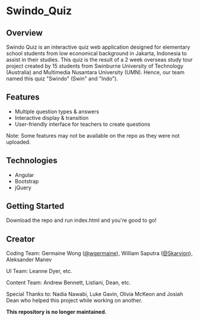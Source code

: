 # Swindo_Quiz

## Overview

Swindo Quiz is an interactive quiz web application designed for elementary school students from low economical background in Jakarta, Indonesia to assist in their studies. This quiz is the result of a 2 week overseas study tour project created by 15 students from Swinburne University of Technology (Australia) and Multimedia Nusantara University (UMN). Hence, our team named this quiz "Swindo" (Swin" and "Indo").

## Features

- Multiple question types & answers
- Interactive display & transition
- User-friendly interface for teachers to create questions

Note: Some features may not be available on the repo as they were not uploaded.


## Technologies

- Angular
- Bootstrap
- jQuery


## Getting Started

Download the repo and run index.html and you're good to go!


## Creator

Coding Team: Germaine Wong ([@wgermaine](http://github.com/wgermaine)), William Saputra ([@Skarvion](http://github.com/Skarvion)), Aleksander Manev

UI Team: Leanne Dyer, etc.

Content Team: Andrew Bennett, Listiani, Dean, etc. 

Special Thanks to:
Nadia Nawabi, Luke Gavin, Olivia McKeon and Josiah Dean who helped this project while working on another.

**This repository is no longer maintained.**
